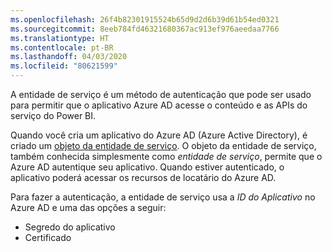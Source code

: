 ```yaml
---
ms.openlocfilehash: 26f4b82301915524b65d9d2d6b39d61b54ed0321
ms.sourcegitcommit: 8eeb784fd46321680367ac913ef976aeedaa7766
ms.translationtype: HT
ms.contentlocale: pt-BR
ms.lasthandoff: 04/03/2020
ms.locfileid: "80621599"
---
```

A entidade de serviço é um método de autenticação que pode ser usado para permitir que o aplicativo Azure AD acesse o conteúdo e as APIs do serviço do Power BI.

Quando você cria um aplicativo do Azure AD (Azure Active Directory), é criado um [objeto da entidade de serviço](https://docs.microsoft.com/azure/active-directory/develop/app-objects-and-service-principals#service-principal-object). O objeto da entidade de serviço, também conhecida simplesmente como *entidade de serviço*, permite que o Azure AD autentique seu aplicativo. Quando estiver autenticado, o aplicativo poderá acessar os recursos de locatário do Azure AD.

Para fazer a autenticação, a entidade de serviço usa a *ID do Aplicativo* no Azure AD e uma das opções a seguir:
* Segredo do aplicativo
* Certificado